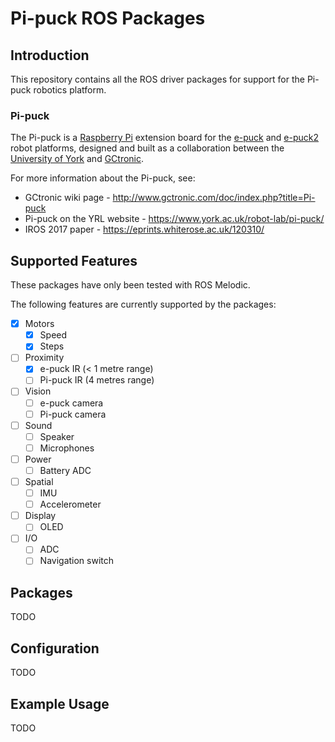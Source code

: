 # Pi-puck ROS Packages

## Introduction

This repository contains all the ROS driver packages for support for the Pi-puck robotics platform.

### Pi-puck

The Pi-puck is a [Raspberry Pi](https://www.raspberrypi.org) extension board for the [e-puck](http://www.gctronic.com/doc/index.php?title=E-Puck) and [e-puck2](http://www.gctronic.com/doc/index.php?title=e-puck2) robot platforms, designed and built as a collaboration between the [University of York](https://www.york.ac.uk/robot-lab/) and [GCtronic](http://www.gctronic.com).

For more information about the Pi-puck, see:
- GCtronic wiki page - http://www.gctronic.com/doc/index.php?title=Pi-puck
- Pi-puck on the YRL website - https://www.york.ac.uk/robot-lab/pi-puck/
- IROS 2017 paper - https://eprints.whiterose.ac.uk/120310/

## Supported Features

These packages have only been tested with ROS Melodic.

The following features are currently supported by the packages:

- [x] Motors
  - [x] Speed
  - [x] Steps 
- [ ] Proximity
  - [x] e-puck IR (< 1 metre range)
  - [ ] Pi-puck IR (4 metres range)
- [ ] Vision
  - [ ] e-puck camera
  - [ ] Pi-puck camera 
- [ ] Sound
  - [ ] Speaker
  - [ ] Microphones
- [ ] Power
  - [ ] Battery ADC
- [ ] Spatial
  - [ ] IMU
  - [ ] Accelerometer
- [ ] Display
  - [ ] OLED
- [ ] I/O
  - [ ] ADC
  - [ ] Navigation switch

## Packages

TODO

## Configuration

TODO

## Example Usage

TODO

